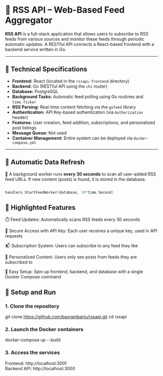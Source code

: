 # 📡 RSS API – Web-Based Feed Aggregator

**RSS API** is a full-stack application that allows users to subscribe to RSS feeds from various sources and monitor these feeds through periodic automatic updates. A RESTful API connects a React-based frontend with a backend service written in Go.

---

## 🔧 Technical Specifications

- **Frontend:** React (located in the `rssapi-frontend` directory)
- **Backend:** Go (RESTful API using the `chi` router)
- **Database:** PostgreSQL
- **Background Tasks:** Automatic feed polling using Go routines and `time.Ticker`
- **RSS Parsing:** Real-time content fetching via the `gofeed` library
- **Authentication:** API Key-based authentication (via `Authorization` header)
- **Features:** User creation, feed addition, subscriptions, and personalized post listings
- **Message Queue:** Not used
- **Container Management:** Entire system can be deployed via `docker-compose.yml`

---

## 🔄 Automatic Data Refresh

📌 A background worker runs **every 30 seconds** to scan all user-added RSS feed URLs. If new content (posts) is found, it is stored in the database.

```go

handlers.StartFeedWorker(database, 30*time.Second)
```


## 🌟 Highlighted Features
⏱️ Feed Updates: Automatically scans RSS feeds every 30 seconds

🔐 Secure Access with API Key: Each user receives a unique key, used in API requests

📬 Subscription System: Users can subscribe to any feed they like

📰 Personalized Content: Users only see posts from feeds they are subscribed to

🐳 Easy Setup: Spin up frontend, backend, and database with a single Docker Compose command


## 🚀 Setup and Run

### 1. Clone the repository
git clone https://github.com/bayrambartu/rssapi.git
cd rssapi

### 2. Launch the Docker containers
docker-compose up --build

### 3. Access the services
Frontend: http://localhost:3001  
Backend API: http://localhost:3000
